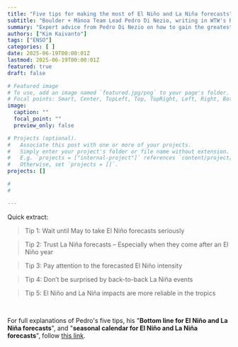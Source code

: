 ```yaml
---
title: "Five tips for making the most of El Niño and La Niña forecasts"
subtitle: "Boulder + Mānoa Team Lead Pedro Di Nezio, writing in WTW's Research Network Newsletter, offers expert advice on how to gain the greatest advantage from look-ahead forecasts of El Niño and La Niña"
summary: "Expert advice from Pedro Di Nezio on how to gain the greatest advantage from look-ahead forecasts of El Niño and La Niña"
authors: ["Kim Kaivanto"]
tags: ["ENSO"]
categories: [ ]
date: 2025-06-19T00:00:01Z
lastmod: 2025-06-19T00:00:01Z
featured: true
draft: false

# Featured image
# To use, add an image named `featured.jpg/png` to your page's folder.
# Focal points: Smart, Center, TopLeft, Top, TopRight, Left, Right, BottomLeft, Bottom, BottomRight.
image:
  caption: ""
  focal_point: ""
  preview_only: false

# Projects (optional).
#   Associate this post with one or more of your projects.
#   Simply enter your project's folder or file name without extension.
#   E.g. `projects = ["internal-project"]` references `content/project/deep-learning/index.md`.
#   Otherwise, set `projects = []`.
projects: []

# 
#  

---
```

Quick extract: 

> Tip 1: Wait until May to take El Niño forecasts seriously

> Tip 2: Trust La Niña forecasts – Especially when they come after an El Niño year

> Tip 3: Pay attention to the forecasted El Niño intensity

> Tip 4: Don’t be surprised by back-to-back La Niña events

> Tip 5: El Niño and La Niña impacts are more reliable in the tropics


<br>

For full explanations of Pedro's five tips, his "**Bottom line for El Niño and La Niña forecasts**", and "**seasonal calendar for El Niño and La Niña forecasts**", follow [this link](https://www.wtwco.com/en-gb/insights/2025/06/five-tips-for-making-the-most-of-el-nino-and-la-nina-forecasts).


<br>
